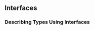 Interfaces
----------

### Describing Types Using Interfaces ###

~~~ {.javascript insert="../../../../src/www/js/alternatives/typescript/examples/interfaces.ts" token="interface"}
~~~
